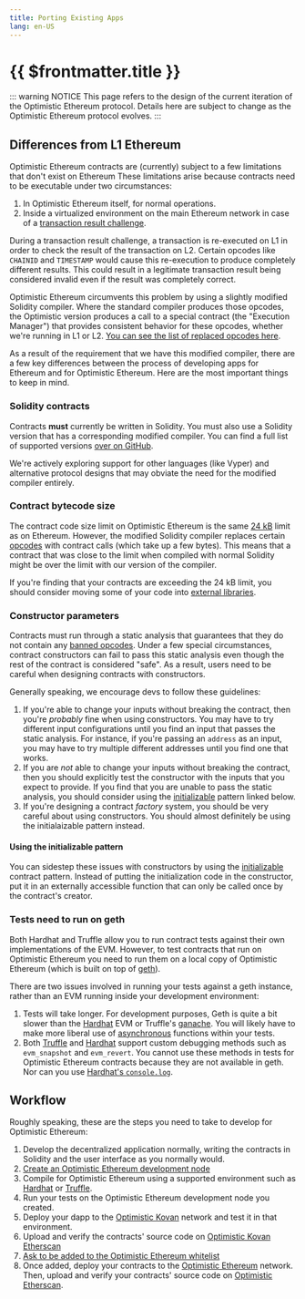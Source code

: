 ```yaml
---
title: Porting Existing Apps
lang: en-US
---
```


# {{ $frontmatter.title }}

::: warning NOTICE
This page refers to the design of the current iteration of the Optimistic Ethereum protocol.
Details here are subject to change as the Optimistic Ethereum protocol evolves.
:::


## Differences from L1 Ethereum

Optimistic Ethereum contracts are (currently) subject to a few limitations that don't exist on Ethereum
These limitations arise because contracts need to be executable under two circumstances:
1. In Optimistic Ethereum itself, for normal operations.
1. Inside a virtualized environment on the main Ethereum network in case of a [transaction result challenge](/docs/protocol/protocol.html#transaction-challenge-contracts).

During a transaction result challenge, a transaction is re-executed on L1 in order to check the result of the transaction on L2.
Certain opcodes like `CHAINID` and `TIMESTAMP` would cause this re-execution to produce completely different results.
This could result in a legitimate transaction result being considered invalid even if the result was completely correct.

Optimistic Ethereum circumvents this problem by using a slightly modified Solidity compiler.
Where the standard compiler produces those opcodes, the Optimistic version produces a call to a special contract (the "Execution Manager") that provides consistent behavior for these opcodes, whether we're running in L1 or L2.
[You can see the list of replaced opcodes here](/docs/protocol/evm-comparison.html#replaced-opcodes). 

As a result of the requirement that we have this modified compiler, there are a few key differences between the process of developing apps for Ethereum and for Optimistic Ethereum.
Here are the most important things to keep in mind.



### Solidity contracts

Contracts **must** currently be written in Solidity.
You must also use a Solidity version that has a corresponding modified compiler.
You can find a full list of supported versions [over on GitHub](https://github.com/ethereum-optimism/solc-bin/tree/gh-pages/bin).

We're actively exploring support for other languages (like Vyper) and alternative protocol designs that may obviate the need for the modified compiler entirely.

### Contract bytecode size

The contract code size limit on Optimistic Ethereum is the same [24 kB](https://github.com/ethereum/EIPs/blob/master/EIPS/eip-170.md) limit as on Ethereum. 
However, the modified Solidity compiler replaces certain [opcodes](/docs/protocol/evm-comparison.html#replaced-opcodes) with contract calls (which take up a few bytes). 
This means that a contract that was close to the limit when compiled with normal Solidity might be over the limit with our version of the compiler. 

If you're finding that your contracts are exceeding the 24 kB limit, you should consider moving some of your code into [external libraries](https://docs.soliditylang.org/en/v0.8.6/contracts.html#libraries).

### Constructor parameters

Contracts must run through a static analysis that guarantees that they do not contain any [banned opcodes](/docs/protocol/evm-comparison.html#replaced-opcodes).
Under a few special circumstances, contract constructors can fail to pass this static analysis even though the rest of the contract is considered "safe".
As a result, users need to be careful when designing contracts with constructors.

Generally speaking, we encourage devs to follow these guidelines:
1. If you're able to change your inputs without breaking the contract, then you're *probably* fine when using constructors. You may have to try different input configurations until you find an input that passes the static analysis. For instance, if you're passing an `address` as an input, you may have to try multiple different addresses until you find one that works.
2. If you are *not* able to change your inputs without breaking the contract, then you should explicitly test the constructor with the inputs that you expect to provide. If you find that you are unable to pass the static analysis, you should consider using the [initializable](https://docs.openzeppelin.com/upgrades-plugins/1.x/writing-upgradeable) pattern linked below.
3. If you're designing a contract *factory* system, you should be very careful about using constructors. You should almost definitely be using the initialaizable pattern instead.

#### Using the initializable pattern

You can sidestep these issues with constructors by using the [initializable](https://docs.openzeppelin.com/upgrades-plugins/1.x/writing-upgradeable) contract pattern.
Instead of putting the initialization code in the constructor, put it in an externally accessible function that can only be called once by the contract's creator.

### Tests need to run on geth

Both Hardhat and Truffle allow you to run contract tests against their own implementations of the EVM.
However, to test contracts that run on Optimistic Ethereum you need to run them on a local copy of Optimistic Ethereum (which is built on top of [geth](https://geth.ethereum.org/)).

There are two issues involved in running your tests against a geth instance, 
rather than an EVM running inside your development environment:

1. Tests will take longer. For development purposes, Geth is quite a bit slower than the [Hardhat](https://hardhat.org) EVM or Truffle's [ganache](https://github.com/trufflesuite/ganache-cli). You will likely have to make more liberal use of [asynchronous](https://developer.mozilla.org/en-US/docs/Learn/JavaScript/Asynchronous/Concepts) functions within your tests.
2. Both [Truffle](https://github.com/trufflesuite/ganache-cli#custom-methods) and [Hardhat](https://hardhat.org/hardhat-network/#special-testing-debugging-methods) support custom debugging methods such as `evm_snapshot` and `evm_revert`. You cannot use these methods in tests for Optimistic Ethereum contracts because they are not available in geth. Nor can you use [Hardhat's `console.log`](https://hardhat.org/tutorial/debugging-with-hardhat-network.html).


## Workflow

Roughly speaking, these are the steps you need to take to develop for Optimistic
Ethereum:

1. Develop the decentralized application normally, writing the contracts in Solidity
   and the user interface as you normally would.
1. [Create an Optimistic Ethereum development node](/docs/developers/l2/dev-node.html)
1. Compile for Optimistic Ethereum using a supported environment such as 
   [Hardhat](/docs/developers/l2/hardhat.html) or 
   [Truffle](/docs/developers/l2/truffle.html).
1. Run your tests on the Optimistic Ethereum development node you created.
1. Deploy your dapp to the [Optimistic 
   Kovan](/docs/infra/networks.html#optimistic-kovan) network and test it in that
   environment.
1. Upload and verify the contracts' source code on [Optimistic Kovan 
   Etherscan](https://kovan-optimistic.etherscan.io/verifyContract) 
1. [Ask to be added to the Optimistic Ethereum whitelist](https://docs.google.com/forms/d/e/1FAIpQLSdKyXpXY1C4caWD3baQBK1dPjEboOJ9dpj9flc-ursqq8KU0w/viewform)    
1. Once added, deploy your contracts to the 
   [Optimistic Ethereum](/docs/infra/networks.html#optimistic-ethereum) network. Then, upload and 
   verify your contracts' source code on [Optimistic Etherscan](https://optimistic.etherscan.io/verifyContract).
